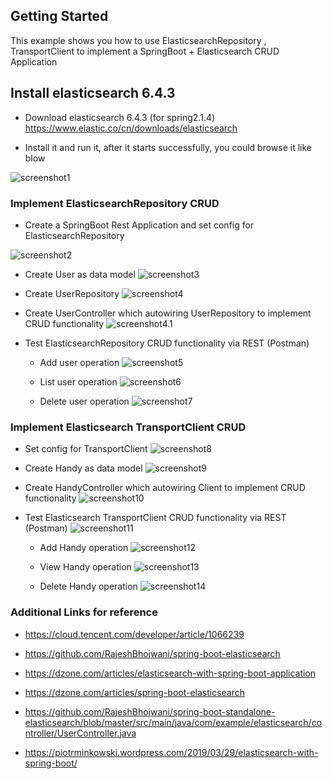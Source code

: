 ## Getting Started

This example shows you how to use
ElasticsearchRepository , TransportClient to implement a SpringBoot + Elasticsearch CRUD Application


## Install elasticsearch 6.4.3 

- Download elasticsearch  6.4.3 (for spring2.1.4)
https://www.elastic.co/cn/downloads/elasticsearch

- Install it and run it, after it starts successfully, you could browse it like blow

![screenshot1](./doc/Screenshot1.png)

###  Implement ElasticsearchRepository CRUD 
- Create a SpringBoot Rest Application and set config for ElasticsearchRepository 
 
![screenshot2](./doc/Screenshot2.png)

- Create User as data model 
![screenshot3](./doc/Screenshot3.png)

- Create UserRepository
![screenshot4](./doc/Screenshot4.png)

- Create UserController which autowiring UserRepository to implement CRUD functionality 
![screenshot4.1](./doc/Screenshot4.1.png)
- Test ElasticsearchRepository CRUD functionality via REST (Postman)

    - Add user operation
![screenshot5](./doc/Screenshot5.png)

    - List user operation
![screenshot6](./doc/Screenshot6.png)

    - Delete user operation
![screenshot7](./doc/Screenshot7.png)

### Implement Elasticsearch TransportClient CRUD 

- Set config for TransportClient
![screenshot8](./doc/Screenshot8.png)

- Create Handy as data model 
![screenshot9](./doc/Screenshot9.png)

- Create HandyController which autowiring Client to implement CRUD functionality 
![screenshot10](./doc/Screenshot10.png)

- Test Elasticsearch TransportClient CRUD functionality via REST (Postman)
![screenshot11](./doc/Screenshot11.png)

    - Add Handy operation
![screenshot12](./doc/Screenshot12.png)

    - View Handy operation
![screenshot13](./doc/Screenshot13.png)

    - Delete Handy operation
![screenshot14](./doc/Screenshot14.png)

### Additional Links for reference


- https://cloud.tencent.com/developer/article/1066239 

- https://github.com/RajeshBhojwani/spring-boot-elasticsearch

- https://dzone.com/articles/elasticsearch-with-spring-boot-application

- https://dzone.com/articles/spring-boot-elasticsearch

- https://github.com/RajeshBhojwani/spring-boot-standalone-elasticsearch/blob/master/src/main/java/com/example/elasticsearch/controller/UserController.java

- https://piotrminkowski.wordpress.com/2019/03/29/elasticsearch-with-spring-boot/

